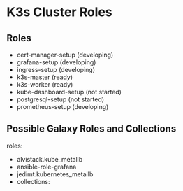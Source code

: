 # K3s Cluster Roles

## Roles

* cert-manager-setup (developing)
* grafana-setup (developing)
* ingress-setup (developing)
* k3s-master (ready)
* k3s-worker (ready)
* kube-dashboard-setup (not started)
* postgresql-setup (not started)
* prometheus-setup (developing)

## Possible Galaxy Roles and Collections

roles:

* alvistack.kube_metallb
* ansible-role-grafana
* jedimt.kubernetes_metallb
* collections:
